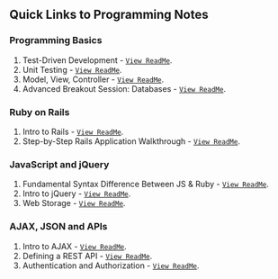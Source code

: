 Quick Links to Programming Notes
-----------------

### Programming Basics
1. Test-Driven Development - [`View ReadMe`](Week2/Day6/Lesson_TestDrivenDevelopment/README.md).
2. Unit Testing - [`View ReadMe`](Week2/Day6/Lesson_UnitTesting/README.md).
3. Model, View, Controller - [`View ReadMe`](Week2/Day8/Lesson_ModelViewController/README.md).
4. Advanced Breakout Session: Databases - [`View ReadMe`](Week4/Day19/Breakout_Databases/README.md).

### Ruby on Rails

1. Intro to Rails - [`View ReadMe`](Week4/Day16/Lesson_Rails/timetracking/README.md).
2. Step-by-Step Rails Application Walkthrough - [`View ReadMe`](Week4/Day20/Project_ConcertNetwork/README.md).

### JavaScript and jQuery

1. Fundamental Syntax Difference Between JS & Ruby - [`View ReadMe`](Week3/Day13/Lesson_Javascript/README.md).
2. Intro to jQuery - [`View ReadMe`](Week5/Day21/Lesson_JQuery/README.md).
3. Web Storage - [`View ReadMe`](Week5/Day23/EX_LocalStorage/readme.md).

### AJAX, JSON and APIs
1. Intro to AJAX - [`View ReadMe`](Week5/Day22/Lesson_Ajax/README.md).
2. Defining a REST API - [`View ReadMe`](Week6/Sandwichr/README.md).
3. Authentication and Authorization - [`View ReadMe`](Week6/README.md).